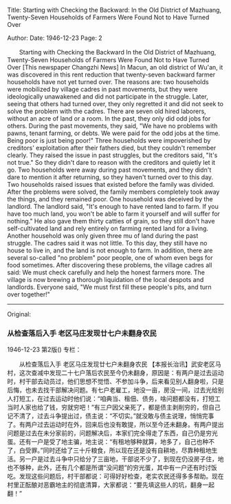 Title: Starting with Checking the Backward: In the Old District of Mazhuang, Twenty-Seven Households of Farmers Were Found Not to Have Turned Over

Author: 
Date: 1946-12-23
Page: 2

　　Starting with Checking the Backward
    In the Old District of Mazhuang, Twenty-Seven Households of Farmers Were Found Not to Have Turned Over
    [This newspaper Changzhi News] In Macun, an old district of Wu'an, it was discovered in this rent reduction that twenty-seven backward farmer households have not yet turned over. The reasons are: two households were mobilized by village cadres in past movements, but they were ideologically unawakened and did not participate in the struggle. Later, seeing that others had turned over, they only regretted it and did not seek to solve the problem with the cadres. There are seven old hired laborers, without an acre of land or a room. In the past, they only did odd jobs for others. During the past movements, they said, "We have no problems with pawns, tenant farming, or debts. We were paid for the odd jobs at the time. Being poor is just being poor!" Three households were impoverished by creditors' exploitation after their fathers died, but they couldn't remember clearly. They raised the issue in past struggles, but the creditors said, "It's not true." So they didn't dare to reason with the creditors and quietly let it go. Two households were away during past movements, and they didn't dare to mention it after returning, so they haven't turned over to this day. Two households raised issues that existed before the family was divided. After the problems were solved, the family members completely took away the things, and they remained poor. One household was deceived by the landlord. The landlord said, "It's enough to have rented land to farm. If you have too much land, you won't be able to farm it yourself and will suffer for nothing." He also gave them thirty catties of grain, so they still don't have self-cultivated land and rely entirely on farming rented land for a living. Another household was only given three mu of land during the past struggle. The cadres said it was not little. To this day, they still have no house to live in, and the land is not enough to farm. In addition, there are several so-called "no problem" poor people, one of whom even begs for food sometimes. After discovering these problems, the village cadres all said: We must check carefully and help the honest farmers more. The village is now brewing a thorough liquidation of the local despots and landlords. Everyone said, "We must first fill these people's pits, and turn over together!"



<hr /> 

Original: 


### 从检查落后入手  老区马庄发现廿七户未翻身农民

1946-12-23
第2版()
专栏：

　　从检查落后入手
    老区马庄发现廿七户未翻身农民
    【本报长治讯】武安老区马村，这次查减中发现二十七户落后农民至今仍未翻身，原因是：有两户是过去运动时，村干部去动员过，他们思想不觉悟、不参加斗争，后来看见别人翻身啦，只是后悔，也未去找干部解决问题。有七户老雇工，地没一亩，房没一间，过去光给别人打短工，在过去运动时他们说：“咱典当、租佃、债务，啥问题都没有，打短工当时人家也给了钱，穷就穷吧！”有三户因父亲死了，都是债主剥削穷的，但自己记不清了，过去斗争提出过，债主说：“不切实。”就没敢与债主说理，悄悄完事了。有两户过去运动时在外，回来后也没有敢提，所以至今还未翻身。有两户提出问题是过去在未分家前的，问题解决后，本家们完全得走了东西，自己仍是穷光蛋。还有一户是受了地主骗，地主说：“有租地够种就算，地多了，自己也种不了，白受罪。”同时还给了三十斤粮食，所以现在还是没有自耕地，尽靠种租地生活。另一户是过去斗争中只给分了三亩地，干部说不少了，到现在仍没房子住，地也不够种，此外，还有几个都是所谓“没问题”的穷光蛋，其中有一户还有时讨饭吃。发现这些问题后，村干部都说：可得好好检查，老实农民还得多多帮助。现在村里正酝酿对恶霸地主的彻底清算，大家都说：“要先填这些人的坑，翻身一起翻！”
